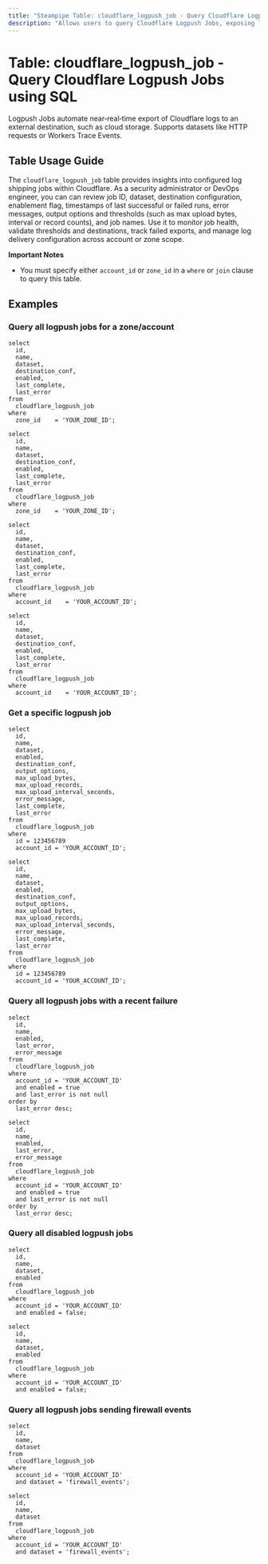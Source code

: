 ```yaml
---
title: "Steampipe Table: cloudflare_logpush_job - Query Cloudflare Logpush Jobs using SQL"
description: "Allows users to query Cloudflare Logpush Jobs, exposing log export settings including job ID, dataset, destination config, enabled status, last completion or error timestamps, error messages, output options, upload size/interval/record limits, and job name at account or zone level."
---
```


# Table: cloudflare_logpush_job - Query Cloudflare Logpush Jobs using SQL

Logpush Jobs automate near‑real‑time export of Cloudflare logs to an external destination, such as cloud storage. Supports datasets like HTTP requests or Workers Trace Events.

## Table Usage Guide

The `cloudflare_logpush_job` table provides insights into configured log shipping jobs within Cloudflare. As a security administrator or DevOps engineer, you can can review job ID, dataset, destination configuration, enablement flag, timestamps of last successful or failed runs, error messages, output options and thresholds (such as max upload bytes, interval or record counts), and job names. Use it to monitor job health, validate thresholds and destinations, track failed exports, and manage log delivery configuration across account or zone scope. 

**Important Notes**
- You must specify either `account_id` or `zone_id` in a `where` or `join` clause to query this table.

## Examples

### Query all logpush jobs for a zone/account
```sql+postgres
select
  id,
  name,
  dataset,
  destination_conf,
  enabled,
  last_complete,
  last_error
from
  cloudflare_logpush_job
where
  zone_id    = 'YOUR_ZONE_ID';
```

```sql+sqlite
select
  id,
  name,
  dataset,
  destination_conf,
  enabled,
  last_complete,
  last_error
from
  cloudflare_logpush_job
where
  zone_id    = 'YOUR_ZONE_ID';
```

```sql+postgres
select
  id,
  name,
  dataset,
  destination_conf,
  enabled,
  last_complete,
  last_error
from
  cloudflare_logpush_job
where
  account_id    = 'YOUR_ACCOUNT_ID';
```

```sql+sqlite
select
  id,
  name,
  dataset,
  destination_conf,
  enabled,
  last_complete,
  last_error
from
  cloudflare_logpush_job
where
  account_id    = 'YOUR_ACCOUNT_ID';
```

### Get a specific logpush job
```sql+postgres
select
  id,
  name,
  dataset,
  enabled,
  destination_conf,
  output_options,
  max_upload_bytes,
  max_upload_records,
  max_upload_interval_seconds,
  error_message,
  last_complete,
  last_error
from
  cloudflare_logpush_job
where
  id = 123456789
  account_id = 'YOUR_ACCOUNT_ID';
```

```sql+sqlite
select
  id,
  name,
  dataset,
  enabled,
  destination_conf,
  output_options,
  max_upload_bytes,
  max_upload_records,
  max_upload_interval_seconds,
  error_message,
  last_complete,
  last_error
from
  cloudflare_logpush_job
where
  id = 123456789
  account_id = 'YOUR_ACCOUNT_ID';
```

### Query all logpush jobs with a recent failure
```sql+postgres
select
  id,
  name,
  enabled,
  last_error,
  error_message
from
  cloudflare_logpush_job
where
  account_id = 'YOUR_ACCOUNT_ID'
  and enabled = true
  and last_error is not null
order by
  last_error desc;
```

```sql+sqlite
select
  id,
  name,
  enabled,
  last_error,
  error_message
from
  cloudflare_logpush_job
where
  account_id = 'YOUR_ACCOUNT_ID'
  and enabled = true
  and last_error is not null
order by
  last_error desc;
```

### Query all disabled logpush jobs
```sql+postgres
select
  id,
  name,
  dataset,
  enabled
from
  cloudflare_logpush_job
where
  account_id = 'YOUR_ACCOUNT_ID'
  and enabled = false;
```

```sql+sqlite
select
  id,
  name,
  dataset,
  enabled
from
  cloudflare_logpush_job
where
  account_id = 'YOUR_ACCOUNT_ID'
  and enabled = false;
```

### Query all logpush jobs sending firewall events
```sql+postgres
select
  id,
  name,
  dataset
from
  cloudflare_logpush_job
where
  account_id = 'YOUR_ACCOUNT_ID'
  and dataset = 'firewall_events';
```

```sql+sqlite
select
  id,
  name,
  dataset
from
  cloudflare_logpush_job
where
  account_id = 'YOUR_ACCOUNT_ID'
  and dataset = 'firewall_events';
```
